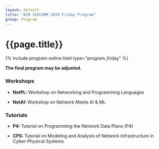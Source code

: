 ```yaml
---
layout: default
title: "ACM SIGCOMM 2019 Friday Program"
group: Program
---
```


# {{page.title}}

{% include program-online.html type="program_friday" %}

<strong>The final program may be adjusted.</strong>

### Workshops

- <strong>NetPL: </strong>Workshop on Networking and Programming Languages

- <strong>NetAI: </strong>Workshop on Network Meets AI & ML

### Tutorials

- <strong>P4: </strong>Tutorial on Programming the Network Data Plane (P4)

- <strong>CPS: </strong>Tutorial on Modeling and Analysis of Network Infrastructure in Cyber-Physical Systems
